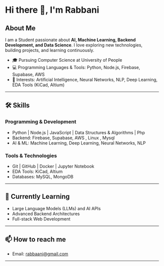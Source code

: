 # Hi there 👋, I'm Rabbani

## About Me
I am a Student passionate about **AI, Machine Learning, Backend Development, and Data Science**. I love exploring new technologies, building projects, and learning continuously.  

- 🎓 Pursuing Computer Science at University of People  
- 💻 Programming Languages & Tools: Python, Node.js, Firebase, Supabase, AWS  
- 🤖 Interests: Artificial Intelligence, Neural Networks, NLP, Deep Learning, EDA Tools (KiCad, Altium)  

---

## 🛠 Skills

### Programming & Development
- Python | Node.js | JavaScript | Data Structures & Algorithms | Php
- Backend: Firebase, Supabase, AWS , Linux , Mysql
- AI & ML: Machine Learning, Deep Learning, Neural Networks, NLP

### Tools & Technologies
- Git | GitHub | Docker | Jupyter Notebook
- EDA Tools: KiCad, Altium
- Databases: MySQL, MongoDB

---


## 🌱 Currently Learning
- Large Language Models (LLMs) and AI APIs  
- Advanced Backend Architectures  
- Full-stack Web Development  

---

## 📫 How to reach me
- Email: rabbaani@gmail.com 

---

